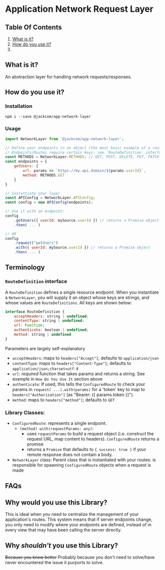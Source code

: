 # Application Network Request Layer

## Table Of Contents
1. [What is it?](#what-is-it?)
2. [How do you use it?](#how-do-you-use-it?)
3.

## What is it?
An abstraction layer for handling network requests/responses. 

## How do you use it?
### Installation
    npm i --save @jackcom/app-network-layer

### Usage
```javascript
import NetworkLayer from '@jackcom/app-network-layer'; 

// Define your endpoints in an object (the most basic example of a route is below).
// Endpoints/Routes require certain keys: see `RouteDefinition` interface below
const METHODS = NetworkLayer.METHODS; // GET, POST, DELETE, PUT, PATCH
const endpoints = {
    getUsers: {
        url: params => `https://my.api.domain/${params.userId}`,
        method: METHODS.GET
    }
}

// Instantiate your layer
const APIConfig = NetworkLayer.APIConfig;
const config = new APIConfig(endpoints); 

// Use it with an endpoint:
config
    .getUsers({ userId: mySource.userId }) // returns a Promise object
    .then( ... )

// OR
config
    .request("getUsers")
    .with({ userId: mySource.userId }) // returns a Promise object
    .then( ... ) 
```


## Terminology
### `RouteDefinition` interface 
A `RouteDefinition` defines a single resource endpoint. When you instantiate a `NetworkLayer`, you will supply it an object whose keys are strings, and whose values are `RouteDefinitions`. All keys are shown below:
```javascript
interface RouteDefinition {
    acceptHeaders: string | undefined;
    contentType: string | undefined;
    url: Function;
    authenticate: boolean | undefined;
    method: string | undefined
}
```
Parameters are largely self-explanatory
* `acceptHeaders`: maps to `headers["Accept"]`; defaults to `application/json`
* `contentType`: maps to `headers["Content-Type"]`; defaults to `application/json;charset=utf-8`
* `url`: *required* function that takes params and returns a string. See example in `How Do You Use It` section above
* `authenticate`: If used, this tells the `ConfiguredRoute` to check your params in `request( ...).with(params)` for a 'token' key to map to `headers["Authorization"]` (as "Bearer: {{ params.token }}").
* `method`: maps to `headers["method"]`; defaults to `GET`

### Library Classes:
* `ConfiguredRoute`: represents a single endpoint. 
    * `(method) with(requestParams: any)`: 
        * uses `requestParams` to build a request object (i.e. construct the request URL, map content to headers). `ConfiguredRoute` returns a promise
        * returns a `Promise` that defaults to `{ success: true }` if your remote response does not contain a body.
* `NetworkLayer` class: Parent class that is instantiated with your routes: is responsible for spawning `ConfiguredRoute` objects when a request is made


## FAQs
## Why would you use this Library?
This is ideal when you need to centralize the management of your
application's routes. This system means that if server endpoints change, you only
need to modify where your endpoints are defined, instead of in every view that may have 
been calling the server directly.

## Why _shouldn't_ you use this Library?
~~Because you know better~~ Probably because you don't need to solve/have never encountered the issue it purports to solve. 